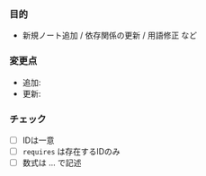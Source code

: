 ### 目的
- 新規ノート追加 / 依存関係の更新 / 用語修正 など

### 変更点
- 追加: <!-- files -->
- 更新: <!-- files -->

### チェック
- [ ] IDは一意
- [ ] `requires` は存在するIDのみ
- [ ] 数式は $...$ で記述
